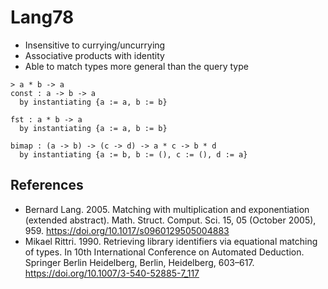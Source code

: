 # Lang78

- Insensitive to currying/uncurrying
- Associative products with identity
- Able to match types more general than the query type

```text
> a * b -> a
const : a -> b -> a
  by instantiating {a := a, b := b}

fst : a * b -> a
  by instantiating {a := a, b := b}

bimap : (a -> b) -> (c -> d) -> a * c -> b * d
  by instantiating {a := b, b := (), c := (), d := a}
```

## References

- Bernard Lang. 2005. Matching with multiplication and exponentiation (extended abstract). Math. Struct. Comput. Sci. 15, 05 (October 2005), 959. https://doi.org/10.1017/s0960129505004883
- Mikael Rittri. 1990. Retrieving library identifiers via equational matching of types. In 10th International Conference on Automated Deduction. Springer Berlin Heidelberg, Berlin, Heidelberg, 603–617. https://doi.org/10.1007/3-540-52885-7_117
